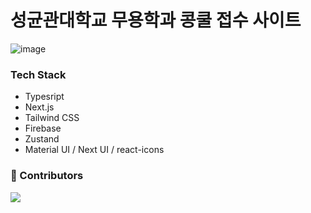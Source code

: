 # 성균관대학교 무용학과 콩쿨 접수 사이트
![image](https://github.com/user-attachments/assets/63b3e0b4-d3e6-4166-ae36-5763d3d1853a)

### Tech Stack
- Typesript  
- Next.js 
- Tailwind CSS
- Firebase
- Zustand
- Material UI / Next UI / react-icons

### :wave: Contributors
<a href="https://github.com/skkudanceconcours/skkudanceconcours/graphs/contributors">
  <img src="https://contrib.rocks/image?repo=skkudanceconcours/skkudanceconcours" />
</a>

